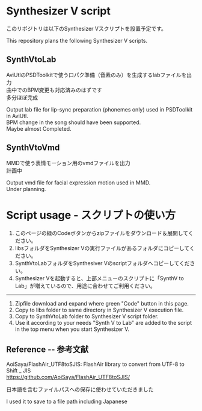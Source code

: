 # Synthesizer V script

このリポジトリは以下のSynthesizer Vスクリプトを設置予定です。

This repository plans the following Synthesizer V scripts.


## SynthVtoLab

AviUtlのPSDToolkitで使う口パク準備（音素のみ）を生成するlabファイルを出力  
曲中でのBPM変更も対応済みのはずです  
多分ほぼ完成

Output lab file for lip-sync preparation (phonemes only) used in PSDToolkit in AviUtl.  
BPM change in the song should have been supported.  
Maybe almost Completed.


## SynthVtoVmd

MMDで使う表情モーション用のvmdファイルを出力  
計画中

Output vmd file for facial expression motion used in MMD.  
Under planning.


# Script usage - スクリプトの使い方

1. このページの緑のCodeボタンからzipファイルをダウンロード＆展開してください。
1. libsフォルダをSynthesizer Vの実行ファイルがあるフォルダにコピーしてください。
1. SynthVtoLabフォルダをSynthesiver Vのscriptフォルダへコピーしてください。
1. Synthesizer Vを起動すると、上部メニューのスクリプトに「SynthV to Lab」が増えているので、用途に合わせてご利用ください。
---
1. Zipfile download and expand where green "Code" button in this page.
1. Copy to libs folder to same directory in Synthesizer V execution file.
1. Copy to SynthVtoLab folder to Synthesizer V script folder.
1. Use it according to your needs "Synth V to Lab" are added to the script in the top menu when you start Synthesizer V.
<!--
1. リリースページからzipファイルをダウンロード・展開してください。
1. libsフォルダをSynthesizer Vの実行ファイルがあるフォルダにコピーしてください。
1. SynthVtoLabフォルダまたはSynthVtoVmdフォルダをSynthesiver Vのscriptフォルダへコピーしてください。
1. Synthesizer Vを起動すると、上部メニューのスクリプトに「SynthV to Lab」か「SynthV to Vmd」または両方が増えているので、用途に合わせてご利用ください。
---
1. Zip file download and expand from release page.
1. Copy to libs folder to same directory in Synthesizer V execution file.
1. Copy to SynthVtoLab folder or SynthVtoVmd folder to Synthesizer V script folder.
1. Use it according to your needs "Synth V to Lab", "Synth V to Vmd", or both are added to the script in the top menu when you start Synthesizer V.
-->

## Reference  --  参考文献

AoiSaya/FlashAir_UTF8toSJIS: FlashAir library to convert from UTF-8 to Shift _ JIS  
https://github.com/AoiSaya/FlashAir_UTF8toSJIS/

日本語を含むファイルパスへの保存に使わせていただきました

I used it to save to a file path including Japanese

